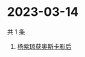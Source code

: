 # 2023-03-14

共 1 条

<!-- BEGIN ZHIHUSEARCH -->
<!-- 最后更新时间 Tue Mar 14 2023 02:15:16 GMT+0800 (China Standard Time) -->
1. [杨紫琼获奥斯卡影后](https://www.zhihu.com/search?q=杨紫琼获奥斯卡影后)
<!-- END ZHIHUSEARCH -->
